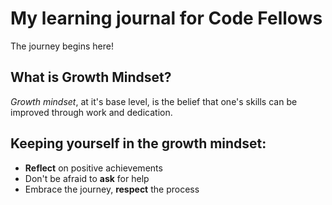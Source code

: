# My learning journal for Code Fellows

The journey begins here!

## What is Growth Mindset?

_Growth mindset_, at it's base level, is the belief that one's skills can be improved through work and dedication.


## Keeping yourself in the growth mindset:
- **Reflect** on positive achievements
- Don't be afraid to **ask** for help
- Embrace the journey, **respect** the process
